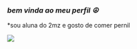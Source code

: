 ### *bem vinda ao meu perfil ☮*

*sou aluna do 2mz e gosto de comer pernil

![](https://media.tenor.com/vBhraFQlxfAAAAAM/wink-black.gif)
